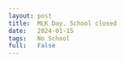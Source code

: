 ```yaml
---
layout: post
title:  MLK Day. School closed
date:   2024-01-15
tags:   No School
full:   False
---
```


